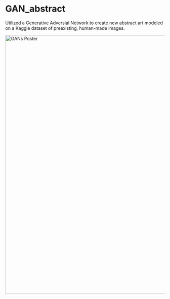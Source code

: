 # GAN_abstract
Utilized a Generative Adversial Network to create new abstract art modeled on a Kaggle dataset of preexisting, human-made images.

<img width="819" alt="GANs Poster" src="https://user-images.githubusercontent.com/50245784/184985943-a512e794-c0da-4990-a787-97bc4128abbc.png">
